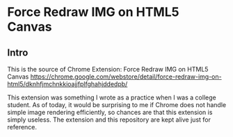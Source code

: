 Force Redraw IMG on HTML5 Canvas
================================

Intro
---------------------

This is the source of Chrome Extension: Force Redraw IMG on HTML5 Canvas
https://chrome.google.com/webstore/detail/force-redraw-img-on-html5/dknhfjmchnkkioajjfplfghahjddedpb/

This extension was something I wrote as a practice when I was a college student.  As of today, it would be surprising to me if Chrome does not handle simple image rendering efficiently, so chances are that this extension is simply useless.  The extension and this repository are kept alive just for reference.

